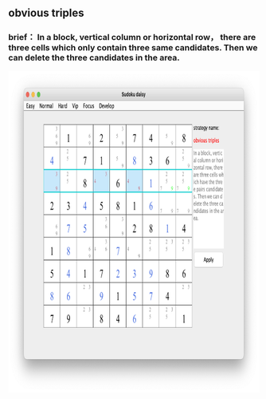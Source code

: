 ## obvious triples    
### brief： In a block, vertical column or horizontal row， there are three cells which only contain three same candidates. Then we can delete the three candidates in the area.     
<img src="picture/obvious_triples_EN.png" width="825" height="645" >